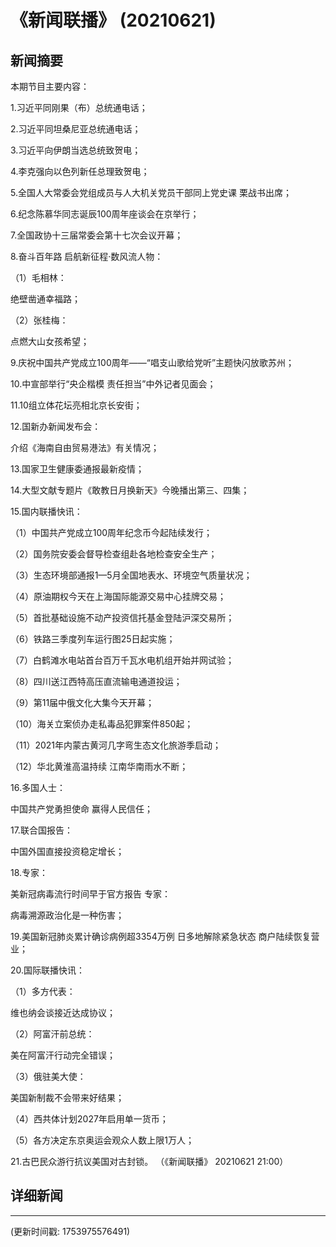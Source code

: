 # 《新闻联播》 (20210621)

## 新闻摘要

本期节目主要内容：

 1.习近平同刚果（布）总统通电话；

 2.习近平同坦桑尼亚总统通电话；

 3.习近平向伊朗当选总统致贺电；

 4.李克强向以色列新任总理致贺电；

 5.全国人大常委会党组成员与人大机关党员干部同上党史课 栗战书出席；

 6.纪念陈慕华同志诞辰100周年座谈会在京举行；

 7.全国政协十三届常委会第十七次会议开幕；

 8.奋斗百年路 启航新征程·数风流人物：

 （1）毛相林：

绝壁凿通幸福路；

 （2）张桂梅：

点燃大山女孩希望；

 9.庆祝中国共产党成立100周年——“唱支山歌给党听”主题快闪放歌苏州；

 10.中宣部举行“央企楷模 责任担当”中外记者见面会；

 11.10组立体花坛亮相北京长安街；

 12.国新办新闻发布会：

介绍《海南自由贸易港法》有关情况；

 13.国家卫生健康委通报最新疫情；

 14.大型文献专题片《敢教日月换新天》今晚播出第三、四集；

 15.国内联播快讯：

 （1）中国共产党成立100周年纪念币今起陆续发行；

 （2）国务院安委会督导检查组赴各地检查安全生产；

 （3）生态环境部通报1—5月全国地表水、环境空气质量状况；

 （4）原油期权今天在上海国际能源交易中心挂牌交易；

 （5）首批基础设施不动产投资信托基金登陆沪深交易所；

 （6）铁路三季度列车运行图25日起实施；

 （7）白鹤滩水电站首台百万千瓦水电机组开始并网试验；

 （8）四川送江西特高压直流输电通道投运；

 （9）第11届中俄文化大集今天开幕；

 （10）海关立案侦办走私毒品犯罪案件850起；

 （11）2021年内蒙古黄河几字弯生态文化旅游季启动；

 （12）华北黄淮高温持续 江南华南雨水不断；

 16.多国人士：

中国共产党勇担使命 赢得人民信任；

 17.联合国报告：

中国外国直接投资稳定增长；

 18.专家：

美新冠病毒流行时间早于官方报告 专家：

病毒溯源政治化是一种伤害；

 19.美国新冠肺炎累计确诊病例超3354万例 日多地解除紧急状态 商户陆续恢复营业；

 20.国际联播快讯：

 （1）多方代表：

维也纳会谈接近达成协议；

 （2）阿富汗前总统：

美在阿富汗行动完全错误；

 （3）俄驻美大使：

美国新制裁不会带来好结果；

 （4）西共体计划2027年启用单一货币；

 （5）各方决定东京奥运会观众人数上限1万人；

 21.古巴民众游行抗议美国对古封锁。 （《新闻联播》 20210621 21:00）

## 详细新闻

---

(更新时间戳: 1753975576491)

